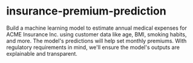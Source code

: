 # insurance-premium-prediction
Build a machine learning model to estimate annual medical expenses for ACME Insurance Inc. using customer data like age, BMI, smoking habits, and more. The model's predictions will help set monthly premiums. With regulatory requirements in mind, we'll ensure the model's outputs are explainable and transparent.
